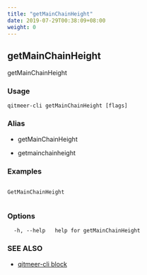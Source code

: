 ```yaml
---
title: "getMainChainHeight"
date: 2019-07-29T00:38:09+08:00
weight: 0
---
```


## getMainChainHeight

getMainChainHeight

### Usage

```
qitmeer-cli getMainChainHeight [flags]
```



### Alias

- getMainChainHeight

- getmainchainheight

### Examples

```

GetMainChainHeight
	
```

### Options

```
  -h, --help   help for getMainChainHeight
```

### SEE ALSO

* [qitmeer-cli block](/en/reference/qitmeer-cli/block/)	 

